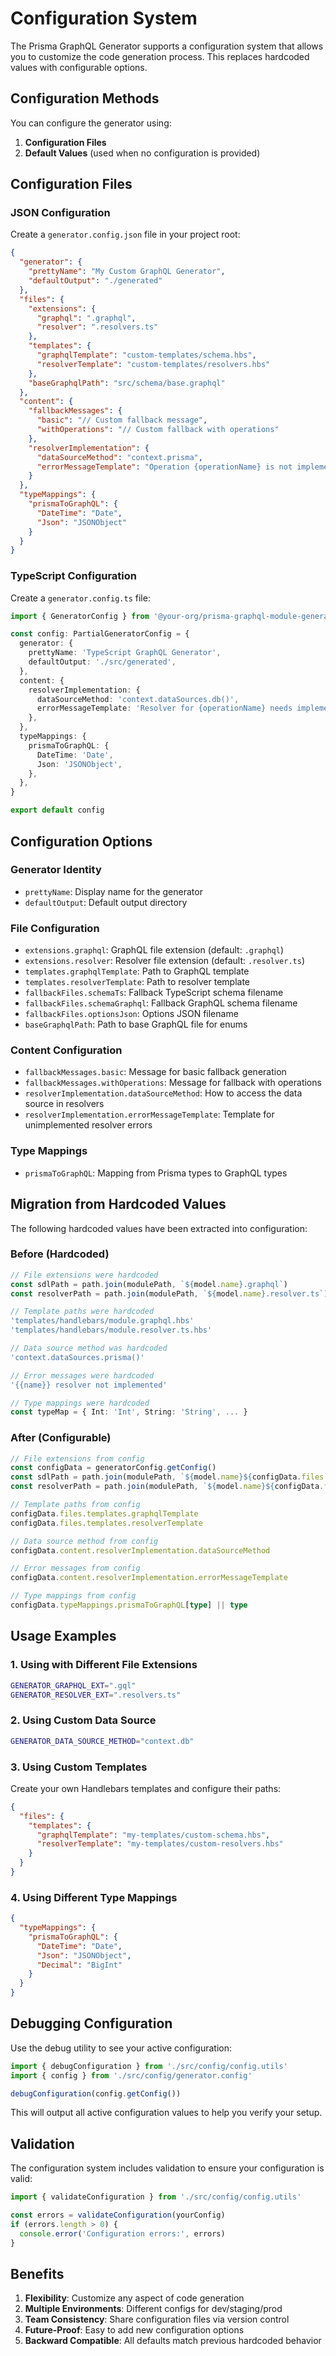 # Configuration System

The Prisma GraphQL Generator supports a configuration system that allows you to customize the code generation process. This replaces hardcoded values with configurable options.

## Configuration Methods

You can configure the generator using:

1. **Configuration Files**
2. **Default Values** (used when no configuration is provided)

## Configuration Files

### JSON Configuration

Create a `generator.config.json` file in your project root:

```json
{
  "generator": {
    "prettyName": "My Custom GraphQL Generator",
    "defaultOutput": "./generated"
  },
  "files": {
    "extensions": {
      "graphql": ".graphql",
      "resolver": ".resolvers.ts"
    },
    "templates": {
      "graphqlTemplate": "custom-templates/schema.hbs",
      "resolverTemplate": "custom-templates/resolvers.hbs"
    },
    "baseGraphqlPath": "src/schema/base.graphql"
  },
  "content": {
    "fallbackMessages": {
      "basic": "// Custom fallback message",
      "withOperations": "// Custom fallback with operations"
    },
    "resolverImplementation": {
      "dataSourceMethod": "context.prisma",
      "errorMessageTemplate": "Operation {operationName} is not implemented"
    }
  },
  "typeMappings": {
    "prismaToGraphQL": {
      "DateTime": "Date",
      "Json": "JSONObject"
    }
  }
}
```

### TypeScript Configuration

Create a `generator.config.ts` file:

```typescript
import { GeneratorConfig } from '@your-org/prisma-graphql-module-generator'

const config: PartialGeneratorConfig = {
  generator: {
    prettyName: 'TypeScript GraphQL Generator',
    defaultOutput: './src/generated',
  },
  content: {
    resolverImplementation: {
      dataSourceMethod: 'context.dataSources.db()',
      errorMessageTemplate: 'Resolver for {operationName} needs implementation',
    },
  },
  typeMappings: {
    prismaToGraphQL: {
      DateTime: 'Date',
      Json: 'JSONObject',
    },
  },
}

export default config
```

## Configuration Options

### Generator Identity

- `prettyName`: Display name for the generator
- `defaultOutput`: Default output directory

### File Configuration

- `extensions.graphql`: GraphQL file extension (default: `.graphql`)
- `extensions.resolver`: Resolver file extension (default: `.resolver.ts`)
- `templates.graphqlTemplate`: Path to GraphQL template
- `templates.resolverTemplate`: Path to resolver template
- `fallbackFiles.schemaTs`: Fallback TypeScript schema filename
- `fallbackFiles.schemaGraphql`: Fallback GraphQL schema filename
- `fallbackFiles.optionsJson`: Options JSON filename
- `baseGraphqlPath`: Path to base GraphQL file for enums

### Content Configuration

- `fallbackMessages.basic`: Message for basic fallback generation
- `fallbackMessages.withOperations`: Message for fallback with operations
- `resolverImplementation.dataSourceMethod`: How to access the data source in resolvers
- `resolverImplementation.errorMessageTemplate`: Template for unimplemented resolver errors

### Type Mappings

- `prismaToGraphQL`: Mapping from Prisma types to GraphQL types

## Migration from Hardcoded Values

The following hardcoded values have been extracted into configuration:

### Before (Hardcoded)

```typescript
// File extensions were hardcoded
const sdlPath = path.join(modulePath, `${model.name}.graphql`)
const resolverPath = path.join(modulePath, `${model.name}.resolver.ts`)

// Template paths were hardcoded
'templates/handlebars/module.graphql.hbs'
'templates/handlebars/module.resolver.ts.hbs'

// Data source method was hardcoded
'context.dataSources.prisma()'

// Error messages were hardcoded
'{{name}} resolver not implemented'

// Type mappings were hardcoded
const typeMap = { Int: 'Int', String: 'String', ... }
```

### After (Configurable)

```typescript
// File extensions from config
const configData = generatorConfig.getConfig()
const sdlPath = path.join(modulePath, `${model.name}${configData.files.extensions.graphql}`)
const resolverPath = path.join(modulePath, `${model.name}${configData.files.extensions.resolver}`)

// Template paths from config
configData.files.templates.graphqlTemplate
configData.files.templates.resolverTemplate

// Data source method from config
configData.content.resolverImplementation.dataSourceMethod

// Error messages from config
configData.content.resolverImplementation.errorMessageTemplate

// Type mappings from config
configData.typeMappings.prismaToGraphQL[type] || type
```

## Usage Examples

### 1. Using with Different File Extensions

```bash
GENERATOR_GRAPHQL_EXT=".gql"
GENERATOR_RESOLVER_EXT=".resolvers.ts"
```

### 2. Using Custom Data Source

```bash
GENERATOR_DATA_SOURCE_METHOD="context.db"
```

### 3. Using Custom Templates

Create your own Handlebars templates and configure their paths:

```json
{
  "files": {
    "templates": {
      "graphqlTemplate": "my-templates/custom-schema.hbs",
      "resolverTemplate": "my-templates/custom-resolvers.hbs"
    }
  }
}
```

### 4. Using Different Type Mappings

```json
{
  "typeMappings": {
    "prismaToGraphQL": {
      "DateTime": "Date",
      "Json": "JSONObject",
      "Decimal": "BigInt"
    }
  }
}
```

## Debugging Configuration

Use the debug utility to see your active configuration:

```typescript
import { debugConfiguration } from './src/config/config.utils'
import { config } from './src/config/generator.config'

debugConfiguration(config.getConfig())
```

This will output all active configuration values to help you verify your setup.

## Validation

The configuration system includes validation to ensure your configuration is valid:

```typescript
import { validateConfiguration } from './src/config/config.utils'

const errors = validateConfiguration(yourConfig)
if (errors.length > 0) {
  console.error('Configuration errors:', errors)
}
```

## Benefits

1. **Flexibility**: Customize any aspect of code generation
2. **Multiple Environments**: Different configs for dev/staging/prod
3. **Team Consistency**: Share configuration files via version control
4. **Future-Proof**: Easy to add new configuration options
5. **Backward Compatible**: All defaults match previous hardcoded behavior
